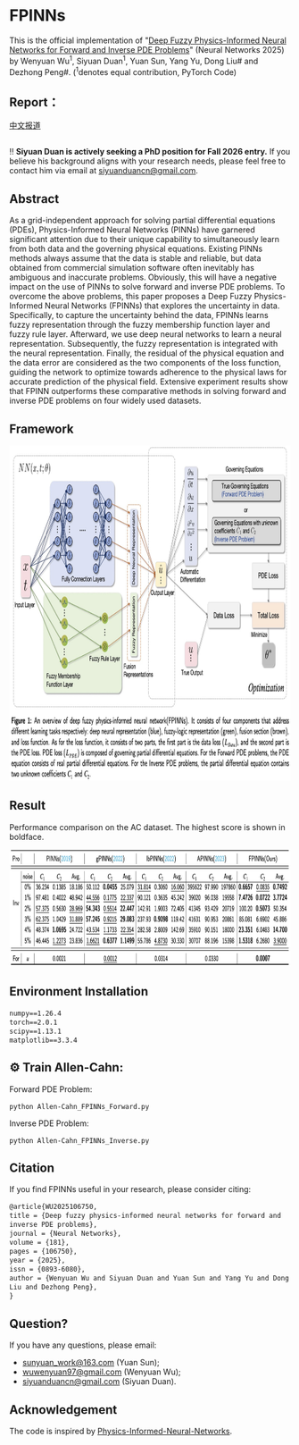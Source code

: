 # FPINNs

This is the official implementation of "[Deep Fuzzy Physics-Informed Neural Networks for Forward and Inverse PDE Problems](https://www.sciencedirect.com/science/article/pii/S0893608024006749)"
 (Neural Networks 2025) by Wenyuan Wu<sup>1</sup>, Siyuan Duan<sup>1</sup>, Yuan Sun, Yang Yu, Dong Liu# and Dezhong Peng#. (<sup>1</sup>denotes equal contribution, PyTorch Code)

## Report：

[中文报道](https://mp.weixin.qq.com/s/J_UTQvRlSGxl9VH4ctk2Og)

##
:bangbang: **Siyuan Duan is actively seeking a PhD position for Fall 2026 entry.** If you believe his background aligns with your research needs, please feel free to contact him via email at siyuanduancn@gmail.com.

## Abstract
As a grid-independent approach for solving partial differential equations (PDEs), Physics-Informed Neural Networks (PINNs) have garnered significant attention due to their unique capability to simultaneously learn from both data and the governing physical equations. Existing PINNs methods always assume that the data is stable and reliable, but data obtained from commercial simulation software often inevitably has ambiguous and inaccurate problems. Obviously, this will have a negative impact on the use of PINNs to solve forward and inverse PDE problems. To overcome the above problems, this paper proposes a Deep Fuzzy Physics-Informed Neural Networks (FPINNs) that explores the uncertainty in data. Specifically, to capture the uncertainty behind the data, FPINNs learns fuzzy representation through the fuzzy membership function layer and fuzzy rule layer. Afterward, we use deep neural networks to learn a neural representation. Subsequently, the fuzzy representation is integrated with the neural representation. Finally, the residual of the physical equation and the data error are considered as the two components of the loss function, guiding the network to optimize towards adherence to the physical laws for accurate prediction of the physical field. Extensive experiment results show that FPINN outperforms these comparative methods in solving forward and inverse PDE problems on four widely used datasets.
## Framework
<p align="center">
<img src="https://github.com/siyuancncd/FPINNs/blob/main/FPINN.png" width="850" height="600">
</p>

## Result
Performance comparison on the AC dataset. The highest score is shown in boldface.
<p align="center">
<img src="https://github.com/siyuancncd/FPINNs/blob/main/AC_results.png" width="850" height="210">
</p>

## Environment Installation
```
numpy==1.26.4
torch==2.0.1
scipy==1.13.1
matplotlib==3.3.4
```
## ⚙️ Train Allen-Cahn:

Forward PDE Problem:
```
python Allen-Cahn_FPINNs_Forward.py
```
Inverse PDE Problem:
```
python Allen-Cahn_FPINNs_Inverse.py
```

## Citation
If you find FPINNs useful in your research, please consider citing:
```
@article{WU2025106750,
title = {Deep fuzzy physics-informed neural networks for forward and inverse PDE problems},
journal = {Neural Networks},
volume = {181},
pages = {106750},
year = {2025},
issn = {0893-6080},
author = {Wenyuan Wu and Siyuan Duan and Yuan Sun and Yang Yu and Dong Liu and Dezhong Peng},
}
```
## Question?
If you have any questions, please email:
* sunyuan_work@163.com (Yuan Sun);
* wuwenyuan97@gmail.com (Wenyuan Wu);
* siyuanduancn@gmail.com (Siyuan Duan).

## Acknowledgement
The code is inspired by [Physics-Informed-Neural-Networks](https://github.com/omniscientoctopus/Physics-Informed-Neural-Networks).
